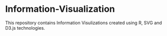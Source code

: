 # Information-Visualization

This repository contains Information Visulizations created using R, SVG and D3.js technologies.
